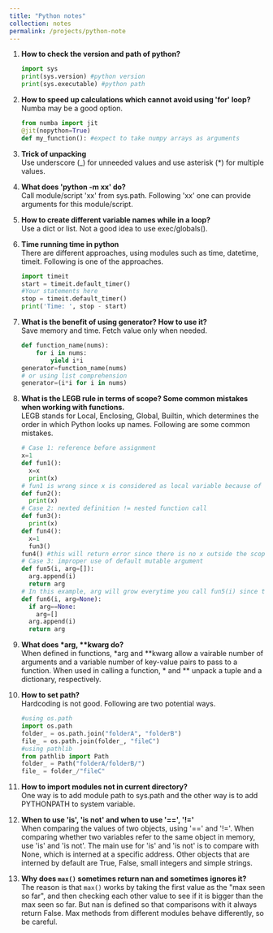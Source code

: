 ```yaml
---
title: "Python notes"
collection: notes
permalink: /projects/python-note
---
```

1. <b>How to check the version and path of python?</b><br/>
    ~~~ python
    import sys
    print(sys.version) #python version
    print(sys.executable) #python path
    ~~~

2. <b>How to speed up calculations which cannot avoid using 'for' loop?</b><br/>
    Numba may be a good option. 
    ~~~ python
    from numba import jit
    @jit(nopython=True)
    def my_function(): #expect to take numpy arrays as arguments
    ~~~

3. <b>Trick of unpacking</b><br/>
    Use underscore (\_) for unneeded values and use asterisk (\*) for multiple values.

4. <b>What does 'python -m xx' do?</b><br/>
    Call module/script 'xx' from sys.path. Following 'xx' one can provide arguments for this module/script.

5. <b>How to create different variable names while in a loop?</b><br/>
    Use a dict or list. Not a good idea to use exec/globals().
  
6. <b>Time running time in python</b><br/>
    There are different approaches, using modules such as time, datetime, timeit. Following is one of the approaches.
    ~~~ python
    import timeit
    start = timeit.default_timer()
    #Your statements here
    stop = timeit.default_timer()
    print('Time: ', stop - start)
    ~~~

7. <b>What is the benefit of using generator? How to use it?</b><br/>
Save memory and time. Fetch value only when needed.
    ~~~ python
    def function_name(nums):
        for i in nums:
            yield i*i
    generator=function_name(nums)
    # or using list comprehension
    generator=(i*i for i in nums)
    ~~~

8. <b>What is the LEGB rule in terms of scope? Some common mistakes when working with functions.</b><br/>
    LEGB stands for Local, Enclosing, Global, Builtin, which determines the order in which Python looks up names. Following are some common mistakes.
    ~~~ python
    # Case 1: reference before assignment
    x=1
    def fun1():
      x=x
      print(x)
    # fun1 is wrong since x is considered as local variable because of assignment statement. fun2 works.
    def fun2():
      print(x)
    # Case 2: nexted definition != nested function call
    def fun3():
      print(x)
    def fun4():
      x=1
      fun3()
    fun4() #this will return error since there is no x outside the scope of def fun3()
    # Case 3: improper use of default mutable argument
    def fun5(i, arg=[]):
      arg.append(i)
      return arg
    # In this example, arg will grow everytime you call fun5(i) since the defalut argument is only defined when the    function is defined and it is mutable. Following is the correct way.
    def fun6(i, arg=None):
      if arg==None:
        arg=[]
      arg.append(i)
      return arg
    ~~~

9. <b>What does *arg, **kwarg do?</b><br/>
    When defined in functions, *arg and **kwarg allow a vairable number of arguments and a variable number of key-value pairs to pass to a function. When used in calling a function, * and ** unpack a tuple and a dictionary, respectively.

10. <b>How to set path?</b><br/>
    Hardcoding is not good. Following are two potential ways.
    ~~~ python
    #using os.path
    import os.path
    folder_ = os.path.join("folderA", "folderB")
    file_ = os.path.join(folder_, "fileC")
    #using pathlib
    from pathlib import Path
    folder_ = Path("folderA/folderB/")
    file_ = folder_/"fileC"
    ~~~

11. <b>How to import modules not in current directory?</b><br/>
    One way is to add module path to sys.path and the other way is to add PYTHONPATH to system variable.

12. <b>When to use 'is', 'is not' and when to use '==', '!='</b><br/>
    When comparing the values of two objects, using '==' and '!='. When comparing whether two variables refer to the same object in memory, use 'is' and 'is not'. The main use for 'is' and 'is not' is to compare with None, which is interned at a specific address. Other objects that are interned by default are True, False, small integers and simple strings.

12. <b>Why does <code>max()</code> sometimes return nan and sometimes ignores it?</b><br/>
    The reason is that <code>max()</code> works by taking the first value as the "max seen so far", and then checking each other value to see if it is bigger than the max seen so far. But nan is defined so that comparisons with it always return False. Max methods from different modules behave differently, so be careful.